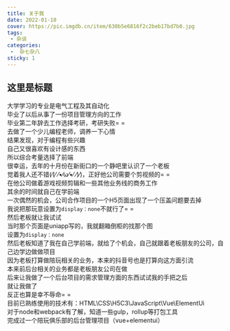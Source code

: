 ```yaml
---
title: 关于我
date: 2022-01-10
cover: https://pic.imgdb.cn/item/630b5e6816f2c2beb17bd7b0.jpg
tags:
 - 杂谈
categories:
 -  杂七杂八
sticky: 1
---
```



<!-- more -->


## 这里是标题

大学学习的专业是电气工程及其自动化  <br/>
毕业了以后从事了一份项目管理方向的工作  <br/>
毕业第二年辞去工作选择考研，考研失败= =<br/>
去做了一个少儿编程老师，调养一下心情<br/>
结果发现，对于编程有些兴趣<br/>
自己又很喜欢有设计感的东西<br/>
所以综合考量选择了前端<br/>
很幸运，去年的十月份在新街口的一个静吧里认识了一个老板<br/>
觉着我人还不错(⁄(⁄ ⁄•⁄ω⁄•⁄ ⁄)⁄)，正好他公司需要个剪视频的= =<br/>
在他公司做着游戏视频剪辑和一些其他业务线的商务工作<br/>
其余的时间就自己在学前端<br/>
一次偶然的机会，公司合作项目的一个H5页面出现了一个压盖问题要去掉<br/>
我说把那玩意设置为`display：none`不就行了= =<br/>
然后老板就让我试试<br/>
当时那个页面是uniapp写的，我就翻箱倒柜的找那个图<br/>
设置为`display：none`<br/>
然后老板知道了我在自己学前端，就给了个机会，自己就跟着老板朋友的公司，自己边学边做做项目<br/>
因为老板打算做陪玩相关的业务，本来的抖音号也是打算向这方面引流<br/>
本来前后台相关的业务都是老板朋友公司在做<br/>
后来让我做了一个后台项目的需求管理方面的东西试试我的手把之后<br/>
就让我做了<br/>
反正也算是幸不辱命= =<br/>
目前已熟练使用的技术有：HTML\CSS\H5C3\JavaScript\Vue\ElementUi<br/>
对于node和webpack有了解，知道一些gulp，rollup等打包工具<br/>
完成过一个陪玩俱乐部的后台管理项目（vue+elementui）<br/>


